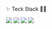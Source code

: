 <!-- - 👋 Hi, I’m @hyolyn9
- 👀 I’m interested in ...
- 🌱 I’m currently learning ...
- 💞️ I’m looking to collaborate on ...
- 📫 How to reach me ... -->

<!---
hyolyn9/hyolyn9 is a ✨ special ✨ repository because its `README.md` (this file) appears on your GitHub profile.
You can click the Preview link to take a look at your changes.
--->


✨ Teck Stack 👀✨
<!-- <a href="[연결할 링크]" target="_blank"><img src="https://img.shields.io/badge/[쓰고 싶은 텍스트]-[컬러 코드]?style=flat-square&logo=[브랜드 이름]&logoColor=white"/></a>vg> -->
<img src="https://img.shields.io/badge/html-E34F26?style=flat-square&logo=html5&logoColor=white"/> <img src="https://img.shields.io/badge/css-264de4?style=flat-square&logo=css3&logoColor=white"/> <img src="https://img.shields.io/badge/Javascript-e5a228?style=flat-square&logo=Javascript&logoColor=white"/>  <img src="https://img.shields.io/badge/react-171717?style=flat-square&logo=react&logoColor=61dafb"/>
